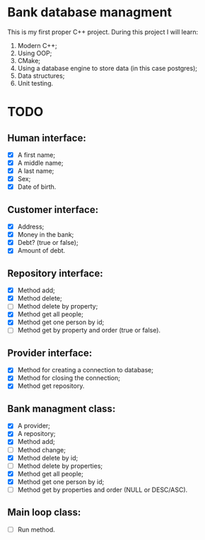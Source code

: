 # Bank database managment

This is my first proper C++ project. During this project I will learn:

1. Modern C++;
2. Using OOP;
3. CMake;
4. Using a database engine to store data (in this case postgres);
5. Data structures;
6. Unit testing.

# TODO

## Human interface:

- [x] A first name;
- [x] A middle name;
- [x] A last name;
- [x] Sex;
- [x] Date of birth.

## Customer interface:

- [x] Address;
- [x] Money in the bank;
- [x] Debt? (true or false);
- [x] Amount of debt.

## Repository interface:

- [x] Method add;
- [x] Method delete;
- [ ] Method delete by property;
- [x] Method get all people;
- [x] Method get one person by id;
- [ ] Method get by property and order (true or false).

## Provider interface:

- [x] Method for creating a connection to database;
- [x] Method for closing the connection;
- [x] Method get repository.

## Bank managment class:

- [x] A provider;
- [x] A repository;
- [x] Method add;
- [ ] Method change;
- [x] Method delete by id;
- [ ] Method delete by properties;
- [x] Method get all people;
- [x] Method get one person by id;
- [ ] Method get by properties and order (NULL or DESC/ASC).

## Main loop class:

- [ ] Run method.